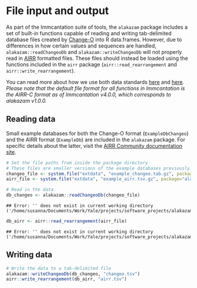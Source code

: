 # File input and output

As part of the Immcantation suite of tools, the `alakazam` package includes a set of 
built-in functions capable of reading and writing tab-delimited database files created by 
[Change-O](https://changeo.readthedocs.io/en/stable/) into R data.frames. However, due to 
differences in how certain values and sequences are handled, `alakazam::readChangeoDb` and 
`alakazam::writeChangeoDb` will not properly read in [AIRR](https://docs.airr-community.org) 
formatted files. These files should instead be loaded using the functions included 
in the `airr` package (`airr::read_rearrangement` and `airr::write_rearrangement`).

You can read more about how we use both data standards
[here](https://immcantation.readthedocs.io/en/stable/datastandards.html) and 
[here](https://changeo.readthedocs.io/en/stable/standard.html). *Please note that the default 
file format for all functions in Immcantation is the AIRR-C format as of Immcantation 
v4.0.0, which corresponds to alakazam v1.0.0.*

## Reading data

Small example databases for both the Change-O format (`ExampleDbChangeo`) and the AIRR format (`ExampleDb`) 
are included in the `alakazam` package. For specific details about the latter, visit the 
[AIRR Community documentation site](https://docs.airr-community.org/en/stable/datarep/rearrangements.html).


```r
# Set the file paths from inside the package directory
# These files are smaller versions of the example databases previously mentioned
changeo_file <- system.file("extdata", "example_changeo.tab.gz", package="alakazam")
airr_file <- system.file("extdata", "example_airr.tsv.gz", package="alakazam")

# Read in the data
db_changeo <- alakazam::readChangeoDb(changeo_file)
```

```
## Error: '' does not exist in current working directory ('/home/susanna/Documents/Work/Yale/projects/software_projects/alakazam/vignettes').
```

```r
db_airr <- airr::read_rearrangement(airr_file)
```

```
## Error: '' does not exist in current working directory ('/home/susanna/Documents/Work/Yale/projects/software_projects/alakazam/vignettes').
```

## Writing data


```r
# Write the data to a tab-delimited file
alakazam::writeChangeoDb(db_changeo, "changeo.tsv")
airr::write_rearrangement(db_airr, "airr.tsv")
```
